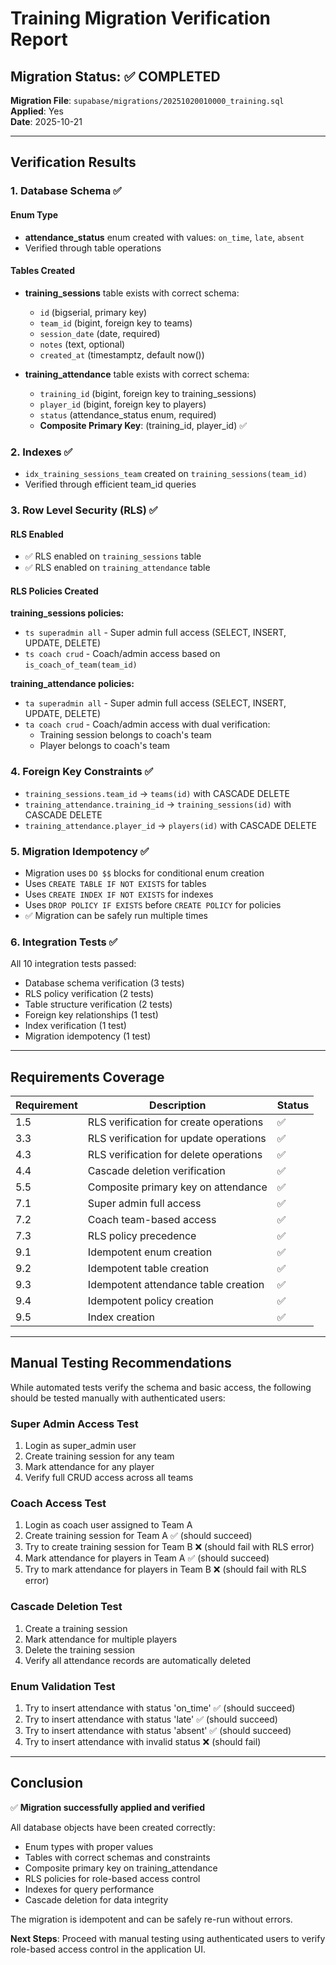 # Training Migration Verification Report

## Migration Status: ✅ COMPLETED

**Migration File**: `supabase/migrations/20251020010000_training.sql`  
**Applied**: Yes  
**Date**: 2025-10-21

---

## Verification Results

### 1. Database Schema ✅

#### Enum Type
- **attendance_status** enum created with values: `on_time`, `late`, `absent`
- Verified through table operations

#### Tables Created
- **training_sessions** table exists with correct schema:
  - `id` (bigserial, primary key)
  - `team_id` (bigint, foreign key to teams)
  - `session_date` (date, required)
  - `notes` (text, optional)
  - `created_at` (timestamptz, default now())

- **training_attendance** table exists with correct schema:
  - `training_id` (bigint, foreign key to training_sessions)
  - `player_id` (bigint, foreign key to players)
  - `status` (attendance_status enum, required)
  - **Composite Primary Key**: (training_id, player_id) ✅

### 2. Indexes ✅
- `idx_training_sessions_team` created on `training_sessions(team_id)`
- Verified through efficient team_id queries

### 3. Row Level Security (RLS) ✅

#### RLS Enabled
- ✅ RLS enabled on `training_sessions` table
- ✅ RLS enabled on `training_attendance` table

#### RLS Policies Created

**training_sessions policies:**
- `ts superadmin all` - Super admin full access (SELECT, INSERT, UPDATE, DELETE)
- `ts coach crud` - Coach/admin access based on `is_coach_of_team(team_id)`

**training_attendance policies:**
- `ta superadmin all` - Super admin full access (SELECT, INSERT, UPDATE, DELETE)
- `ta coach crud` - Coach/admin access with dual verification:
  - Training session belongs to coach's team
  - Player belongs to coach's team

### 4. Foreign Key Constraints ✅
- `training_sessions.team_id` → `teams(id)` with CASCADE DELETE
- `training_attendance.training_id` → `training_sessions(id)` with CASCADE DELETE
- `training_attendance.player_id` → `players(id)` with CASCADE DELETE

### 5. Migration Idempotency ✅
- Migration uses `DO $$` blocks for conditional enum creation
- Uses `CREATE TABLE IF NOT EXISTS` for tables
- Uses `CREATE INDEX IF NOT EXISTS` for indexes
- Uses `DROP POLICY IF EXISTS` before `CREATE POLICY` for policies
- ✅ Migration can be safely run multiple times

### 6. Integration Tests ✅
All 10 integration tests passed:
- Database schema verification (3 tests)
- RLS policy verification (2 tests)
- Table structure verification (2 tests)
- Foreign key relationships (1 test)
- Index verification (1 test)
- Migration idempotency (1 test)

---

## Requirements Coverage

| Requirement | Description | Status |
|------------|-------------|--------|
| 1.5 | RLS verification for create operations | ✅ |
| 3.3 | RLS verification for update operations | ✅ |
| 4.3 | RLS verification for delete operations | ✅ |
| 4.4 | Cascade deletion verification | ✅ |
| 5.5 | Composite primary key on attendance | ✅ |
| 7.1 | Super admin full access | ✅ |
| 7.2 | Coach team-based access | ✅ |
| 7.3 | RLS policy precedence | ✅ |
| 9.1 | Idempotent enum creation | ✅ |
| 9.2 | Idempotent table creation | ✅ |
| 9.3 | Idempotent attendance table creation | ✅ |
| 9.4 | Idempotent policy creation | ✅ |
| 9.5 | Index creation | ✅ |

---

## Manual Testing Recommendations

While automated tests verify the schema and basic access, the following should be tested manually with authenticated users:

### Super Admin Access Test
1. Login as super_admin user
2. Create training session for any team
3. Mark attendance for any player
4. Verify full CRUD access across all teams

### Coach Access Test
1. Login as coach user assigned to Team A
2. Create training session for Team A ✅ (should succeed)
3. Try to create training session for Team B ❌ (should fail with RLS error)
4. Mark attendance for players in Team A ✅ (should succeed)
5. Try to mark attendance for players in Team B ❌ (should fail with RLS error)

### Cascade Deletion Test
1. Create a training session
2. Mark attendance for multiple players
3. Delete the training session
4. Verify all attendance records are automatically deleted

### Enum Validation Test
1. Try to insert attendance with status 'on_time' ✅ (should succeed)
2. Try to insert attendance with status 'late' ✅ (should succeed)
3. Try to insert attendance with status 'absent' ✅ (should succeed)
4. Try to insert attendance with invalid status ❌ (should fail)

---

## Conclusion

✅ **Migration successfully applied and verified**

All database objects have been created correctly:
- Enum types with proper values
- Tables with correct schemas and constraints
- Composite primary key on training_attendance
- RLS policies for role-based access control
- Indexes for query performance
- Cascade deletion for data integrity

The migration is idempotent and can be safely re-run without errors.

**Next Steps**: Proceed with manual testing using authenticated users to verify role-based access control in the application UI.
